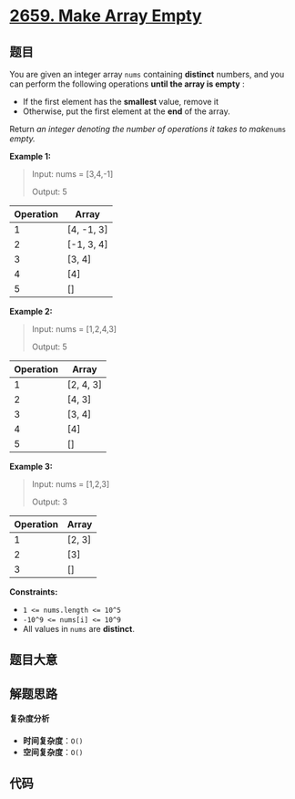 # [2659. Make Array Empty](https://leetcode.com/problems/make-array-empty/)

## 题目

You are given an integer array `nums` containing **distinct** numbers, and you
can perform the following operations **until the array is empty** :

- If the first element has the **smallest** value, remove it
- Otherwise, put the first element at the **end** of the array.

Return _an integer denoting the number of operations it takes to make_`nums`
_empty._

**Example 1:**

> Input: nums = [3,4,-1]
>
> Output: 5

| Operation | Array      |
| --------- | ---------- |
| 1         | [4, -1, 3] |
| 2         | [-1, 3, 4] |
| 3         | [3, 4]     |
| 4         | [4]        |
| 5         | []         |

**Example 2:**

> Input: nums = [1,2,4,3]
>
> Output: 5

| Operation | Array     |
| --------- | --------- |
| 1         | [2, 4, 3] |
| 2         | [4, 3]    |
| 3         | [3, 4]    |
| 4         | [4]       |
| 5         | []        |

**Example 3:**

> Input: nums = [1,2,3]
>
> Output: 3

| Operation | Array  |
| --------- | ------ |
| 1         | [2, 3] |
| 2         | [3]    |
| 3         | []     |

**Constraints:**

- `1 <= nums.length <= 10^5`
- `-10^9 <= nums[i] <= 10^9`
- All values in `nums` are **distinct**.

## 题目大意

## 解题思路

#### 复杂度分析

- **时间复杂度**：`O()`
- **空间复杂度**：`O()`

## 代码

```javascript

```
